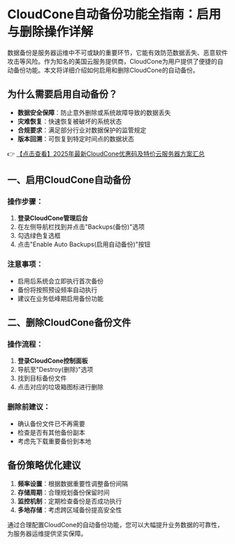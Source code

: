 # CloudCone自动备份功能全指南：启用与删除操作详解

数据备份是服务器运维中不可或缺的重要环节，它能有效防范数据丢失、恶意软件攻击等风险。作为知名的美国云服务提供商，CloudCone为用户提供了便捷的自动备份功能。本文将详细介绍如何启用和删除CloudCone的自动备份。

## 为什么需要启用自动备份？
- **数据安全保障**：防止意外删除或系统故障导致的数据丢失
- **灾难恢复**：快速恢复被破坏的系统状态
- **合规要求**：满足部分行业对数据保护的监管规定
- **版本回溯**：可恢复到特定时间点的数据状态

👉 [【点击查看】2025年最新CloudCone优惠码及特价云服务器方案汇总](https://bit.ly/Cloudcone)

## 一、启用CloudCone自动备份

### 操作步骤：
1. **登录CloudCone管理后台**
2. 在左侧导航栏找到并点击"Backups(备份)"选项
3. 勾选绿色复选框
4. 点击"Enable Auto Backups(启用自动备份)"按钮

### 注意事项：
- 启用后系统会立即执行首次备份
- 备份将按照预设频率自动执行
- 建议在业务低峰期启用备份功能

## 二、删除CloudCone备份文件

### 操作流程：
1. **登录CloudCone控制面板**
2. 导航至"Destroy(删除)"选项
3. 找到目标备份文件
4. 点击对应的垃圾箱图标进行删除

### 删除前建议：
- 确认备份文件已不再需要
- 检查是否有其他备份副本
- 考虑先下载重要备份到本地

## 备份策略优化建议
1. **频率设置**：根据数据重要性调整备份间隔
2. **存储周期**：合理规划备份保留时间
3. **监控机制**：定期检查备份是否成功执行
4. **多地存储**：考虑跨区域备份提高安全性

通过合理配置CloudCone的自动备份功能，您可以大幅提升业务数据的可靠性，为服务器运维提供坚实保障。